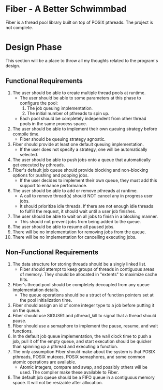 # Fiber - A Better Schwimmbad
Fiber is a thread pool library built on top of POSIX pthreads. The project is not complete.
# Design Phase
This section will be a place to throw all my thoughts related to the program's design.
## Functional Requirements
1. The user should be able to create multiple thread pools at runtime.
    - The user should be able to some parameters at this phase to configure the pool:
        1. The job queuing implementation.
        2. The initial number of pthreads to spin up.
    - Each pool should be completely independent from other thread pools in the same process space.
2. The user should be able to implement their own queuing strategy before compile time.
    - Fiber should be queuing strategy agnostic.
3. Fiber should provide at least one default queuing implementation.
    - If the user does not specify a strategy, one will be automatically selected.
4. The user should be able to push jobs onto a queue that automatically get executed by pthreads.
5. Fiber's default job queue should provide blocking and non-blocking options for pushing and popping jobs.
    - If the user decides to implement their own queue, they must add this support to enhance performance.
6. The user should be able to add or remove pthreads at runtime.
    - A call to remove thread(s) should NOT cancel any in progress user jobs.
    - It should prioritize idle threads. If there are not enough idle threads to fulfill the request, it should wait until a user job finishes.
7. The user should be able to wait on all jobs to finish in a blocking manner.
    - This should not prevent jobs from being added to the queue.
8. The user should be able to resume all paused jobs.
9. There will be no implementation for removing jobs from the queue.
10. There will be no implementation for cancelling executing jobs.
## Non-Functional Requirements
1. The data structure for storing threads should be a singly linked list.
    - Fiber should attempt to keep groups of threads in contiguous areas of memory. They should be allocated in "extents" to maximize cache hits.
2. Fiber's thread pool should be completely decoupled from any queue implementation details.
    - The queue operations should be a struct of function pointers set at the pool initialization time.
3. Fiber should assign an id of some integer type to a job before putting it on the queue.
4. Fiber should use SIGUSR1 and pthread_kill to signal that a thread should pause.
5. Fiber should use a semaphore to implement the pause, resume, and wait functions.
6. In the default job queue implementation, the wall clock time to push a job, pull it off the empty queue, and start execution should be quicker than spinning up a pthread and executing a function.
7. The only assumption Fiber should make about the system is that POSIX pthreads, POSIX mutexes, POSIX semaphores, and some common atomic operations are available.
    - Atomic integers, compare and swap, and possibly others will be used. The compiler make these available to Fiber.
8. The default job queue should be a FIFO queue in a contiguous memory space. It will not be resizable after allocation.
